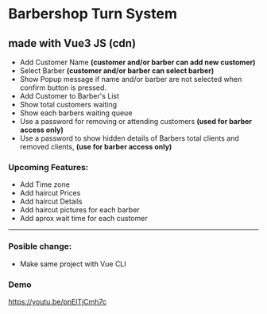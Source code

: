 # Barbershop Turn System
## **made with Vue3 JS (cdn)**

* Add Customer Name **(customer and/or barber can add new customer)**
* Select Barber **(customer and/or barber can select barber)**
* Show Popup message if name and/or barber are not selected when confirm button is pressed.
* Add Customer to Barber's List
* Show total customers waiting
* Show each barbers waiting queue
* Use a password for removing or attending customers **(used for barber access only)**
* Use a password to show hidden details of Barbers total clients and removed clients, **(use for barber access only)**

### Upcoming Features:
* Add Time zone
* Add haircut Prices
* Add haircut Details
* Add haircut pictures for each barber
* Add aprox wait time for each customer
---

### Posible change:
* Make same project with Vue CLI 

### Demo
https://youtu.be/pnElTjCmh7c

